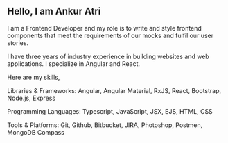 ## Hello, I am Ankur Atri

I am a Frontend Developer and my role is to write and style frontend components that meet the requirements of our mocks and fulfil our user stories. 

I have three years of industry experience in building websites and web applications. I specialize in Angular and React. 

Here are my skills,

Libraries & Frameworks:
Angular, Angular Material, RxJS,  React, Bootstrap, Node.js, Express

Programming Languages:
Typescript, JavaScript, JSX, EJS, HTML, CSS

Tools & Platforms:
Git, Github, Bitbucket, JIRA, Photoshop, Postmen, MongoDB Compass
